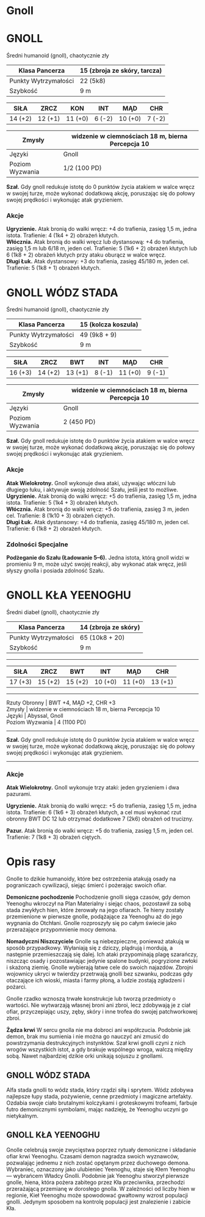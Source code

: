# Gnoll

# GNOLL

Średni humanoid (gnoll), chaotycznie zły  

Klasa Pancerza | 15 (zbroja ze skóry, tarcza)  
---|---
Punkty Wytrzymałości | 22 (5k8)  
Szybkość | 9 m  


SIŁA | ZRCZ | KON| INT | MĄD | CHR  
---|---|---|---|---|---
14 (+2) | 12 (+1) | 11 (+0) | 6 (-2) | 10 (+0) | 7 (-2)  


Zmysły | widzenie w ciemnościach 18 m, bierna Percepcja 10  
---|---
Języki | Gnoll  
Poziom Wyzwania | 1/2 (100 PD)  

**Szał.** Gdy gnoll redukuje istotę do 0 punktów życia atakiem w walce wręcz w swojej turze, może wykonać dodatkową akcję, poruszając się do połowy swojej prędkości i wykonując atak gryzieniem.  

### Akcje
**Ugryzienie.** Atak bronią do walki wręcz: +4 do trafienia, zasięg 1,5 m, jedna istota. Trafienie: 4 (1k4 + 2) obrażeń kłutych.  
**Włócznia.** Atak bronią do walki wręcz lub dystansową: +4 do trafienia, zasięg 1,5 m lub 6/18 m, jeden cel. Trafienie: 5 (1k6 + 2) obrażeń kłutych lub 6 (1k8 + 2) obrażeń kłutych przy ataku oburącz w walce wręcz.  
**Długi Łuk.** Atak dystansowy: +3 do trafienia, zasięg 45/180 m, jeden cel. Trafienie: 5 (1k8 + 1) obrażeń kłutych.  


# GNOLL WÓDZ STADA

Średni humanoid (gnoll), chaotycznie zły  

Klasa Pancerza | 15 (kolcza koszula)  
---|---
Punkty Wytrzymałości | 49 (9k8 + 9)  
Szybkość | 9 m  


SIŁA | ZRCZ | BWT | INT | MĄD | CHR  
---|---|---|---|---|---
16 (+3) | 14 (+2) | 13 (+1) | 8 (-1) | 11 (+0) | 9 (-1)  


Zmysły | widzenie w ciemnościach 18 m, bierna Percepcja 10  
--- | ---
Języki | Gnoll  
Poziom Wyzwania | 2 (450 PD)  


**Szał.** Gdy gnoll redukuje istotę do 0 punktów życia atakiem w walce wręcz w swojej turze, może wykonać dodatkową akcję, poruszając się do połowy swojej prędkości i wykonując atak gryzieniem.  


### Akcje

**Atak Wielokrotny.** Gnoll wykonuje dwa ataki, używając włóczni lub długiego łuku, i aktywuje swoją zdolność Szału, jeśli jest to możliwe.  
**Ugryzienie.** Atak bronią do walki wręcz: +5 do trafienia, zasięg 1,5 m, jedna istota. Trafienie: 5 (1k4 + 3) obrażeń kłutych.  
**Włócznia.** Atak bronią do walki wręcz: +5 do trafienia, zasięg 3 m, jeden cel. Trafienie: 8 (1k10 + 3) obrażeń ciętych.  
**Długi Łuk.** Atak dystansowy: +4 do trafienia, zasięg 45/180 m, jeden cel. Trafienie: 6 (1k8 + 2) obrażeń kłutych.  

### Zdolności Specjalne

**Podżeganie do Szału (Ładowanie 5–6).** Jedna istota, którą gnoll widzi w promieniu 9 m, może użyć swojej reakcji, aby wykonać atak wręcz, jeśli słyszy gnolla i posiada zdolność Szału.  


# GNOLL KŁA YEENOGHU

Średni diabeł (gnoll), chaotycznie zły  

Klasa Pancerza | 14 (zbroja ze skóry)  
---|---
Punkty Wytrzymałości | 65 (10k8 + 20)  
Szybkość | 9 m  

----

SIŁA | ZRCZ | BWT | INT | MĄD | CHR  
---|---|---|---|---|---
17 (+3) | 15 (+2) | 15 (+2) | 10 (+0) | 11 (+0) | 13 (+1)  

----

Rzuty Obronny | BWT +4, MĄD +2, CHR +3  
Zmysły | widzenie w ciemnościach 18 m, bierna Percepcja 10  
Języki | Abyssal, Gnoll  
Poziom Wyzwania | 4 (1100 PD)  

----

**Szał.** Gdy gnoll redukuje istotę do 0 punktów życia atakiem w walce wręcz w swojej turze, może wykonać dodatkową akcję, poruszając się do połowy swojej prędkości i wykonując atak gryzieniem.  

---

### Akcje

**Atak Wielokrotny.** Gnoll wykonuje trzy ataki: jeden gryzieniem i dwa pazurami.  

**Ugryzienie.** Atak bronią do walki wręcz: +5 do trafienia, zasięg 1,5 m, jedna istota. Trafienie: 6 (1k6 + 3) obrażeń kłutych, a cel musi wykonać rzut obronny BWT DC 12 lub otrzymać dodatkowe 7 (2k6) obrażeń od trucizny.  

**Pazur.** Atak bronią do walki wręcz: +5 do trafienia, zasięg 1,5 m, jeden cel. Trafienie: 7 (1k8 + 3) obrażeń ciętych.  



# Opis rasy


Gnolle to dzikie humanoidy, które bez ostrzeżenia atakują osady na pograniczach cywilizacji, siejąc śmierć i pożerając swoich ofiar.  

**Demoniczne pochodzenie** Pochodzenie gnolli sięga czasów, gdy demon Yeenoghu wkroczył na Plan Materialny i siejąc chaos, pozostawił za sobą stada zwykłych hien, które żerowały na jego ofiarach. Te hieny zostały przemienione w pierwsze gnolle, podążające za Yeenoghu aż do jego wygnania do Otchłani. Gnolle rozproszyły się po całym świecie jako przerażające przypomnienie mocy demona.  

**Nomadyczni Niszczyciele** Gnolle są niebezpieczne, ponieważ atakują w sposób przypadkowy. Wyłaniają się z dziczy, plądrują i mordują, a następnie przemieszczają się dalej. Ich ataki przypominają plagę szarańczy, niszcząc osady i pozostawiając jedynie spalone budynki, pogryzione zwłoki i skażoną ziemię. Gnolle wybierają łatwe cele do swoich najazdów. Zbrojni wojownicy ukryci w twierdzy przetrwają gnolli bez szwanku, podczas gdy otaczające ich wioski, miasta i farmy płoną, a ludzie zostają zgładzeni i pożarci.  

Gnolle rzadko wznoszą trwałe konstrukcje lub tworzą przedmioty o wartości. Nie wytwarzają własnej broni ani zbroi, lecz zdobywają je z ciał ofiar, przyczepiając uszy, zęby, skóry i inne trofea do swojej patchworkowej zbroi.  

**Żądza krwi** W sercu gnolla nie ma dobroci ani współczucia. Podobnie jak demon, brak mu sumienia i nie można go nauczyć ani zmusić do powstrzymania destrukcyjnych instynktów. Szał krwi gnolli czyni z nich wrogów wszystkich istot, a gdy brakuje wspólnego wroga, walczą między sobą. Nawet najbardziej dzikie orki unikają sojuszu z gnollami.  


## GNOLL WÓDZ STADA

Alfa stada gnolli to wódz stada, który rządzi siłą i sprytem. Wódz zdobywa najlepsze łupy stada, pożywienie, cenne przedmioty i magiczne artefakty. Ozdabia swoje ciało brutalnymi kolczykami i groteskowymi trofeami, farbuje futro demonicznymi symbolami, mając nadzieję, że Yeenoghu uczyni go nietykalnym.  


## GNOLL KŁA YEENOGHU

Gnolle celebrują swoje zwycięstwa poprzez rytuały demoniczne i składanie ofiar krwi Yeenoghu. Czasami demon nagradza swoich wyznawców, pozwalając jednemu z nich zostać opętanym przez duchowego demona. Wybraniec, oznaczony jako ulubieniec Yeenoghu, staje się Kłem Yeenoghu — wybrańcem Władcy Gnolli. Podobnie jak Yeenoghu stworzył pierwsze gnolle, hiena, która pożera zabitego przez Kła przeciwnika, przechodzi przerażającą przemianę w dorosłego gnolla. W zależności od liczby hien w regionie, Kieł Yeenoghu może spowodować gwałtowny wzrost populacji gnolli. Jedynym sposobem na kontrolę populacji jest znalezienie i zabicie Kła.  

<!--stackedit_data:
eyJoaXN0b3J5IjpbLTExMzc2MzM3MDEsMTY3NDg3NjczMV19
-->
